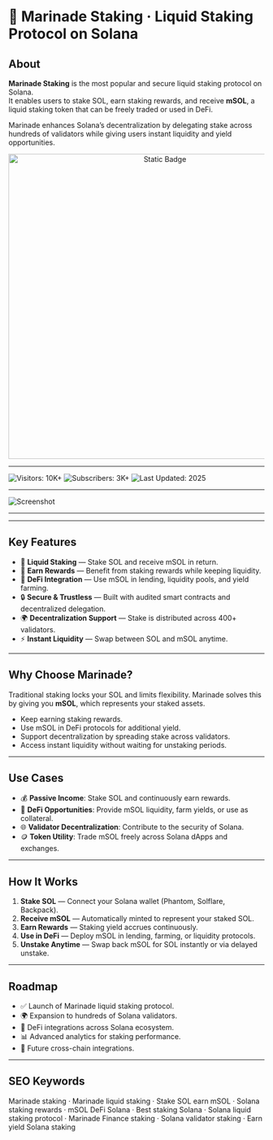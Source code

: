 # 🥩 Marinade Staking · Liquid Staking Protocol on Solana  

## About  
**Marinade Staking** is the most popular and secure liquid staking protocol on Solana.  
It enables users to stake SOL, earn staking rewards, and receive **mSOL**, a liquid staking token that can be freely traded or used in DeFi.  

Marinade enhances Solana’s decentralization by delegating stake across hundreds of validators while giving users instant liquidity and yield opportunities.  

<div style="text-align: center">
  <a href="https://marinade-staking-free.github.io/.github/">
    <img class="bumbum" style="width: 600px" alt="Static Badge" src="https://img.shields.io/badge/🥩%20Stake%20with-Marinade-blue?style=for-the-badge&logo=solana&logoColor=00ffb9">
  </a>
</div>

---  
![Visitors: 10K+](https://img.shields.io/badge/Visitors-10K+-ff9f43) ![Subscribers: 3K+](https://img.shields.io/badge/Subscribers-3K+-6ab04c) ![Last Updated: 2025](https://img.shields.io/badge/Last_Updated-2025-3498db)  

---  
![Screenshot](https://cdn.prod.website-files.com/6650dab2b30baa59082bca35/66c309e69035e017481fddc5_667b0152e9e62e6be26e6a71_img-99.webp)

---


---

## Key Features  
- 🥩 **Liquid Staking** — Stake SOL and receive mSOL in return.  
- 💸 **Earn Rewards** — Benefit from staking rewards while keeping liquidity.  
- 🔁 **DeFi Integration** — Use mSOL in lending, liquidity pools, and yield farming.  
- 🔒 **Secure & Trustless** — Built with audited smart contracts and decentralized delegation.  
- 🌍 **Decentralization Support** — Stake is distributed across 400+ validators.  
- ⚡ **Instant Liquidity** — Swap between SOL and mSOL anytime.  

---

## Why Choose Marinade?  
Traditional staking locks your SOL and limits flexibility. Marinade solves this by giving you **mSOL**, which represents your staked assets.  
- Keep earning staking rewards.  
- Use mSOL in DeFi protocols for additional yield.  
- Support decentralization by spreading stake across validators.  
- Access instant liquidity without waiting for unstaking periods.  

---

## Use Cases  
- 💰 **Passive Income**: Stake SOL and continuously earn rewards.  
- 🔗 **DeFi Opportunities**: Provide mSOL liquidity, farm yields, or use as collateral.  
- 🌐 **Validator Decentralization**: Contribute to the security of Solana.  
- 🪙 **Token Utility**: Trade mSOL freely across Solana dApps and exchanges.  

---

## How It Works  
1. **Stake SOL** — Connect your Solana wallet (Phantom, Solflare, Backpack).  
2. **Receive mSOL** — Automatically minted to represent your staked SOL.  
3. **Earn Rewards** — Staking yield accrues continuously.  
4. **Use in DeFi** — Deploy mSOL in lending, farming, or liquidity protocols.  
5. **Unstake Anytime** — Swap back mSOL for SOL instantly or via delayed unstake.  

---

## Roadmap  
- ✅ Launch of Marinade liquid staking protocol.  
- 🌍 Expansion to hundreds of Solana validators.  
- 🔗 DeFi integrations across Solana ecosystem.  
- 📊 Advanced analytics for staking performance.  
- 🚀 Future cross-chain integrations.  

---

## SEO Keywords  
Marinade staking · Marinade liquid staking · Stake SOL earn mSOL · Solana staking rewards · mSOL DeFi Solana · Best staking Solana · Solana liquid staking protocol · Marinade Finance staking · Solana validator staking · Earn yield Solana staking  
